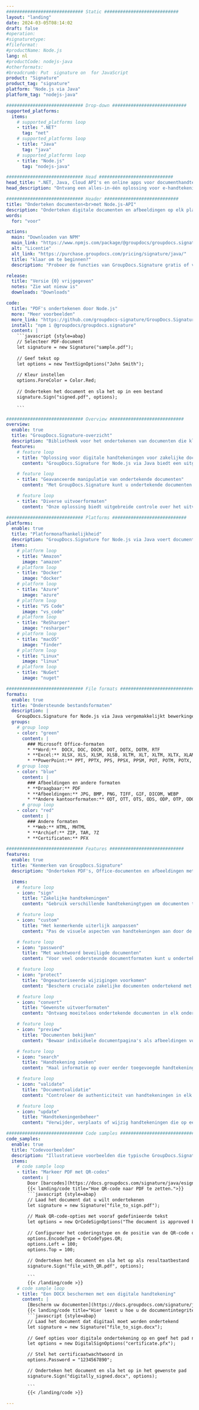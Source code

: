 ```yaml
---
############################# Static ############################
layout: "landing"
date: 2024-03-05T08:14:02
draft: false
#operation: 
#signaturetype: 
#fileformat: 
#productName: Node.js
lang: nl
#productCode: nodejs-java
#otherformats: 
#breadcrumb: Put  signature on  for JavaScript
product: "Signature"
product_tag: "signature"
platform: "Node.js via Java"
platform_tag: "nodejs-java"

############################# Drop-down ############################
supported_platforms:
  items:
    # supported_platforms loop
    - title: ".NET"
      tag: "net"
    # supported_platforms loop
    - title: "Java"
      tag: "java"
    # supported_platforms loop
    - title: "Node.js"
      tag: "nodejs-java"

############################# Head ############################
head_title: ".NET, Java, Cloud API's en online apps voor documenthandtekening"
head_description: "Ontvang een alles-in-één oplossing voor e-handtekening van documenten voor .NET, Java en cloudgebaseerde applicaties. Onderteken veelgebruikte documentformaten online met behulp van een eenvoudige functie voor slepen en neerzetten"

############################# Header ############################
title: "Onderteken documenten<br>met Node.js-API"
description: "Onderteken digitale documenten en afbeeldingen op elk platform met behulp van onze flexibele API's en app-gebaseerde oplossingen voor programmeurs en eindgebruikers."
words:
  for: "voor"

actions:
  main: "Downloaden van NPM"
  main_link: "https://www.npmjs.com/package/@groupdocs/groupdocs.signature/"
  alt: "Licentie"
  alt_link: "https://purchase.groupdocs.com/pricing/signature/java/"
  title: "klaar om te beginnen?"
  description: "Probeer de functies van GroupDocs.Signature gratis of vraag een licentie aan"

release:
  title: "Versie {0} vrijgegeven"
  notes: "Zie wat nieuw is"
  downloads: "Downloads"

code:
  title: "PDF's ondertekenen door Node.js"
  more: "Meer voorbeelden"
  more_link: "https://github.com/groupdocs-signature/GroupDocs.Signature-for-Node.js-via-Java/"
  install: "npm i @groupdocs/groupdocs.signature"
  content: |
    ```javascript {style=abap}   
    // Selecteer PDF-document
    let signature = new Signature("sample.pdf");
    
    // Geef tekst op
    let options = new TextSignOptions("John Smith");
    
    // Kleur instellen
    options.ForeColor = Color.Red;
    
    // Onderteken het document en sla het op in een bestand
    signature.Sign("signed.pdf", options);
    
    ```

############################# Overview ############################
overview:
  enable: true
  title: "GroupDocs.Signature-overzicht"
  description: "Bibliotheek voor het ondertekenen van documenten die klaar is om te worden gebruikt in Node.js-toepassingen"
  features:
    # feature loop
    - title: "Oplossing voor digitale handtekeningen voor zakelijke documenten met Node.js"
      content: "GroupDocs.Signature for Node.js via Java biedt een uitgebreide reeks digitale handtekeningopties voor PDF-, Office-documenten en afbeeldingen. Tekst, barcodes, afbeeldingen, digitale certificaten en metadata zijn beschikbaar. Gestroomlijnde documentverwerking zorgt voor efficiëntie."

    # feature loop
    - title: "Geavanceerde manipulatie van ondertekende documenten"
      content: "Met GroupDocs.Signature kunt u ondertekende documenten verwerken. Zoek en valideer handtekeningen met behulp van verschillende criteria. Extraheer bovendien gedetailleerde documentinformatie of genereer voorbeeldafbeeldingen van pagina's."

    # feature loop
    - title: "Diverse uitvoerformaten"
      content: "Onze oplossing biedt uitgebreide controle over het uitvoerformaat van ondertekende documenten. Plaats handtekeningen nauwkeurig op elke pagina en pas hun uiterlijk aan. Bewaar ondertekende documenten in talloze ondersteunde formaten en beveilig ze optioneel met wachtwoorden."

############################# Platforms ############################
platforms:
  enable: true
  title: "Platformonafhankelijkheid"
  description: "GroupDocs.Signature for Node.js via Java voert documentverwerking uit met verschillende besturingssystemen"
  items:
    # platform loop
    - title: "Amazon"
      image: "amazon"
    # platform loop
    - title: "Docker"
      image: "docker"
    # platform loop
    - title: "Azure"
      image: "azure"
    # platform loop
    - title: "VS Code"
      image: "vs_code"
    # platform loop
    - title: "ReSharper"
      image: "resharper"
    # platform loop
    - title: "macOS"
      image: "finder"
    # platform loop
    - title: "Linux"
      image: "linux"
    # platform loop
    - title: "NuGet"
      image: "nuget"

############################# File formats ############################
formats:
  enable: true
  title: "Ondersteunde bestandsformaten"
  description: |
    GroupDocs.Signature for Node.js via Java vergemakkelijkt bewerkingen voor de [populaire bestandsindelingen](https://docs.groupdocs.com/signature/java/supported-document-formats/).
  groups:
    # group loop
    - color: "green"
      content: |
        ### Microsoft Office-formaten
        * **Word:**  DOCX, DOC, DOCM, DOT, DOTX, DOTM, RTF
        * **Excel:** XLSX, XLS, XLSM, XLSB, XLTM, XLT, XLTM, XLTX, XLAM, SXC, SpreadsheetML
        * **PowerPoint:** PPT, PPTX, PPS, PPSX, PPSM, POT, POTM, POTX, PPTM
    # group loop
    - color: "blue"
      content: |
        ### Afbeeldingen en andere formaten
        * **Draagbaar:** PDF
        * **Afbeeldingen:** JPG, BMP, PNG, TIFF, GIF, DICOM, WEBP
        * **Andere kantoorformaten:** ODT, OTT, OTS, ODS, ODP, OTP, ODG
      # group loop
    - color: "red"
      content: |
        ### Andere formaten
        * **Web:** HTML, MHTML
        * **Archief:** ZIP, TAR, 7Z
        * **Certificaten:** PFX

############################# Features ############################
features:
  enable: true
  title: "Kenmerken van GroupDocs.Signature"
  description: "Onderteken PDF's, Office-documenten en afbeeldingen met digitale handtekeningen"

  items:
    # feature loop
    - icon: "sign"
      title: "Zakelijke handtekeningen"
      content: "Gebruik verschillende handtekeningtypen om documenten te ondertekenen. Plaats digitale handtekeningen precies op elke paginalocatie."

    # feature loop
    - icon: "custom"
      title: "Het kenmerkende uiterlijk aanpassen"
      content: "Pas de visuele aspecten van handtekeningen aan door de kleur, het lettertype, de randen, de rotatie en meer aan te passen om het gewenste resultaat te bereiken."

    # feature loop
    - icon: "password"
      title: "Met wachtwoord beveiligde documenten"
      content: "Voor veel ondersteunde documentformaten kunt u ondertekende documenten beveiligen met een wachtwoord voor extra beveiliging."

    # feature loop
    - icon: "protect"
      title: "Ongeautoriseerde wijzigingen voorkomen"
      content: "Bescherm cruciale zakelijke documenten ondertekend met digitale certificaten tegen ongeoorloofde wijzigingen."

    # feature loop
    - icon: "convert"
      title: "Gewenste uitvoerformaten"
      content: "Ontvang moeiteloos ondertekende documenten in elk ondersteund formaat. Converteer MS Word-documenten eenvoudig naar PDF-formaat."

    # feature loop
    - icon: "preview"
      title: "Documenten bekijken"
      content: "Bewaar individuele documentpagina's als afbeeldingen voor toekomstige behoeften."

    # feature loop
    - icon: "search"
      title: "Handtekening zoeken"
      content: "Haal informatie op over eerder toegevoegde handtekeningen in uw documenten."

    # feature loop
    - icon: "validate"
      title: "Documentvalidatie"
      content: "Controleer de authenticiteit van handtekeningen in elk document."

    # feature loop
    - icon: "update"
      title: "Handtekeningenbeheer"
      content: "Verwijder, verplaats of wijzig handtekeningen die op een documentpagina zijn geplaatst."

############################# Code samples ############################
code_samples:
  enable: true
  title: "Codevoorbeelden"
  description: "Illustratieve voorbeelden die typische GroupDocs.Signature for Node.js via Java-bewerkingen laten zien"
  items:
    # code sample loop
    - title: "Markeer PDF met QR-codes"
      content: |
        Door [barcodes](https://docs.groupdocs.com/signature/java/esign-document-with-qr-code-signature/) op te nemen in specifieke PDF-documentpagina's kunnen bedrijfsprocessen worden gestroomlijnd. In dit gedeelte wordt een voorbeeld gegeven van het toevoegen van een QR-code met behulp van GroupDocs.Signature for Node.js via Java.
        {{< landing/code title="Hoe QR-code naar PDF te zetten.">}}
        ```javascript {style=abap}
        // Laad het document dat u wilt ondertekenen
        let signature = new Signature("file_to_sign.pdf");
        
        // Maak QR-code-opties met vooraf gedefinieerde tekst
        let options = new QrCodeSignOptions("The document is approved by John Smith");
        
        // Configureer het coderingstype en de positie van de QR-code op de pagina
        options.EncodeType = QrCodeTypes.QR;
        options.Left = 100;
        options.Top = 100;
            
        // Onderteken het document en sla het op als resultaatbestand
        signature.Sign("file_with_QR.pdf", options);
        
        ```
        {{< /landing/code >}}
    # code sample loop
    - title: "Een DOCX beschermen met een digitale handtekening"
      content: |
        [Bescherm uw documenten](https://docs.groupdocs.com/signature/java/esign-document-with-digital-signature/) door handtekeningen op basis van digitale certificaten. Digitale handtekening beschermt uw zakelijke documenten tegen wijziging van de inhoud.
        {{< landing/code title="Hier leest u hoe u de documentintegriteit kunt garanderen.">}}
        ```javascript {style=abap}   
        // Laad het document dat digitaal moet worden ondertekend
        let signature = new Signature("file_to_sign.docx");
        
        // Geef opties voor digitale ondertekening op en geef het pad naar het certificaatbestand op
        let options = new DigitalSignOptions("certificate.pfx");

        // Stel het certificaatwachtwoord in
        options.Password = "1234567890";

        // Onderteken het document en sla het op in het gewenste pad
        signature.Sign("digitally_signed.docx", options);

        ```
        {{< /landing/code >}}

---
```

